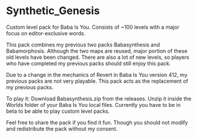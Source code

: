 # Synthetic_Genesis
Custom level pack for Baba Is You. Consists of ~100 levels with a major focus on editor-exclusive words.

This pack combines my previous two packs Babasynthesis and Babamorphosis. Although the two maps are reused, major portion of these old levels have been changed. There are also a lot of new levels, so players who have completed my previous packs should still enjoy this pack.

Due to a change in the mechanics of Revert in Baba Is You version 412, my previous packs are not very playable. This pack acts as the replacement of my previous packs.

To play it: Download Babasynthesis.zip from the releases. Unzip it inside the Worlds folder of your Baba Is You local files. Currently you have to be in beta to be able to play custom level packs.

Feel free to share the pack if you find it fun. Though you should not modify and redistribute the pack without my consent.
